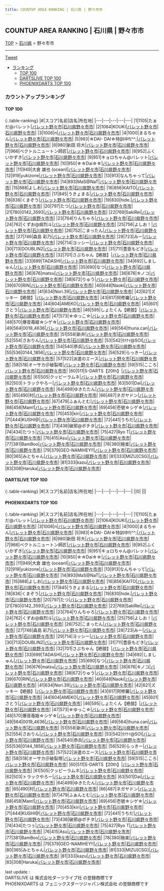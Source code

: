 ```yaml
---
title: COUNTUP AREA RANKING | 石川県 | 野々市市
---
```

## COUNTUP AREA RANKING | 石川県 | 野々市市

[TOP](/darts/rank/) > [石川県](/darts/rank/石川県/) > 野々市市

___

<a href="https://twitter.com/share?ref_src=twsrc%5Etfw" data-text="COUNTUP AREA RANKING | 石川県野々市市" class="twitter-share-button" data-hashtags="DARTSLIVE,PHOENIXDARTS,darts,ダーツ" data-show-count="false">Tweet</a>

* [ランキング](#カウントアップランキング)
    * [TOP 100](#top-100)
    * [DARTSLIVE TOP 100](#dartslive-top-100)
    * [PHOENIXDARTS TOP 100](#phoenixdarts-top-100)

### カウントアップランキング

#### TOP 100



{:.table-ranking}
|#|スコア|名前|店名|所在地|
|---|---|---|---|---|
|1|1105|<span class="rank-name-pd">たぁだ@バレット</span>|<a href="https://vs.phoenixdarts.com/jp/shop/shopDetailInfo/s_10070?s_seq=10070">バレット野々市</a>|<a href="/darts/rank/石川県/野々市市">石川県野々市市</a>|
|2|1064|<span class="rank-name-pd">KOUKI</span>|<a href="https://vs.phoenixdarts.com/jp/shop/shopDetailInfo/s_10070?s_seq=10070">バレット野々市</a>|<a href="/darts/rank/石川県/野々市市">石川県野々市市</a>|
|3|1006|<span class="rank-name-pd">n</span>|<a href="https://vs.phoenixdarts.com/jp/shop/shopDetailInfo/s_10070?s_seq=10070">バレット野々市</a>|<a href="/darts/rank/石川県/野々市市">石川県野々市市</a>|
|4|1000|<span class="rank-name-pd">まるちゃん</span>|<a href="https://vs.phoenixdarts.com/jp/shop/shopDetailInfo/s_10070?s_seq=10070">バレット野々市</a>|<a href="/darts/rank/石川県/野々市市">石川県野々市市</a>|
|5|983|<span class="rank-name-pd">☆DAI- DAI☆特訓中f(^^;</span>|<a href="https://vs.phoenixdarts.com/jp/shop/shopDetailInfo/s_10070?s_seq=10070">バレット野々市</a>|<a href="/darts/rank/石川県/野々市市">石川県野々市市</a>|
|6|980|<span class="rank-name-pd">新田 将大</span>|<a href="https://vs.phoenixdarts.com/jp/shop/shopDetailInfo/s_10070?s_seq=10070">バレット野々市</a>|<a href="/darts/rank/石川県/野々市市">石川県野々市市</a>|
|7|966|<span class="rank-name-pd">ベクトルニュートン師匠</span>|<a href="https://vs.phoenixdarts.com/jp/shop/shopDetailInfo/s_10070?s_seq=10070">バレット野々市</a>|<a href="/darts/rank/石川県/野々市市">石川県野々市市</a>|
|8|952|<span class="rank-name-pd">ふくいかずき</span>|<a href="https://vs.phoenixdarts.com/jp/shop/shopDetailInfo/s_10070?s_seq=10070">バレット野々市</a>|<a href="/darts/rank/石川県/野々市市">石川県野々市市</a>|
|9|951|<span class="rank-name-pd">キョロちゃん@バレット</span>|<a href="https://vs.phoenixdarts.com/jp/shop/shopDetailInfo/s_10070?s_seq=10070">バレット野々市</a>|<a href="/darts/rank/石川県/野々市市">石川県野々市市</a>|
|10|950|<span class="rank-name-pd">☆☆Dai☆☆</span>|<a href="https://vs.phoenixdarts.com/jp/shop/shopDetailInfo/s_10070?s_seq=10070">バレット野々市</a>|<a href="/darts/rank/石川県/野々市市">石川県野々市市</a>|
|11|949|<span class="rank-name-pd">大倉 雄也 (ocean)</span>|<a href="https://vs.phoenixdarts.com/jp/shop/shopDetailInfo/s_10070?s_seq=10070">バレット野々市</a>|<a href="/darts/rank/石川県/野々市市">石川県野々市市</a>|
|12|919|<span class="rank-name-pd">yukizone</span>|<a href="https://vs.phoenixdarts.com/jp/shop/shopDetailInfo/s_10070?s_seq=10070">バレット野々市</a>|<a href="/darts/rank/石川県/野々市市">石川県野々市市</a>|
|13|913|<span class="rank-name-pd">なんちゃって</span>|<a href="https://vs.phoenixdarts.com/jp/shop/shopDetailInfo/s_10070?s_seq=10070">バレット野々市</a>|<a href="/darts/rank/石川県/野々市市">石川県野々市市</a>|
|14|893|<span class="rank-name-pd">MaS@NaT</span>|<a href="https://vs.phoenixdarts.com/jp/shop/shopDetailInfo/s_10070?s_seq=10070">バレット野々市</a>|<a href="/darts/rank/石川県/野々市市">石川県野々市市</a>|
|15|888|<span class="rank-name-pd">よしお</span>|<a href="https://vs.phoenixdarts.com/jp/shop/shopDetailInfo/s_10070?s_seq=10070">バレット野々市</a>|<a href="/darts/rank/石川県/野々市市">石川県野々市市</a>|
|16|856|<span class="rank-name-pd">KAITO</span>|<a href="https://vs.phoenixdarts.com/jp/shop/shopDetailInfo/s_10070?s_seq=10070">バレット野々市</a>|<a href="/darts/rank/石川県/野々市市">石川県野々市市</a>|
|17|845|<span class="rank-name-pd">うきょまる</span>|<a href="https://vs.phoenixdarts.com/jp/shop/shopDetailInfo/s_10070?s_seq=10070">バレット野々市</a>|<a href="/darts/rank/石川県/野々市市">石川県野々市市</a>|
|18|836|<span class="rank-name-pd">くまぞう</span>|<a href="https://vs.phoenixdarts.com/jp/shop/shopDetailInfo/s_10070?s_seq=10070">バレット野々市</a>|<a href="/darts/rank/石川県/野々市市">石川県野々市市</a>|
|19|830|<span class="rank-name-pd">hide.</span>|<a href="https://vs.phoenixdarts.com/jp/shop/shopDetailInfo/s_10070?s_seq=10070">バレット野々市</a>|<a href="/darts/rank/石川県/野々市市">石川県野々市市</a>|
|20|797|<span class="rank-name-pd">たつ</span>|<a href="https://vs.phoenixdarts.com/jp/shop/shopDetailInfo/s_10070?s_seq=10070">バレット野々市</a>|<a href="/darts/rank/石川県/野々市市">石川県野々市市</a>|
|21|780|<span class="rank-name-pd">0142_3593</span>|<a href="https://vs.phoenixdarts.com/jp/shop/shopDetailInfo/s_10070?s_seq=10070">バレット野々市</a>|<a href="/darts/rank/石川県/野々市市">石川県野々市市</a>|
|22|769|<span class="rank-name-pd">SakiRei</span>|<a href="https://vs.phoenixdarts.com/jp/shop/shopDetailInfo/s_10070?s_seq=10070">バレット野々市</a>|<a href="/darts/rank/石川県/野々市市">石川県野々市市</a>|
|23|764|<span class="rank-name-pd">りんちゃろ</span>|<a href="https://vs.phoenixdarts.com/jp/shop/shopDetailInfo/s_10070?s_seq=10070">バレット野々市</a>|<a href="/darts/rank/石川県/野々市市">石川県野々市市</a>|
|24|762|<span class="rank-name-pd">くずお@痲烈斗</span>|<a href="https://vs.phoenixdarts.com/jp/shop/shopDetailInfo/s_10070?s_seq=10070">バレット野々市</a>|<a href="/darts/rank/石川県/野々市市">石川県野々市市</a>|
|25|756|<span class="rank-name-pd">よしお！</span>|<a href="https://vs.phoenixdarts.com/jp/shop/shopDetailInfo/s_10070?s_seq=10070">バレット野々市</a>|<a href="/darts/rank/石川県/野々市市">石川県野々市市</a>|
|26|752|<span class="rank-name-pd">こまったん</span>|<a href="https://vs.phoenixdarts.com/jp/shop/shopDetailInfo/s_10070?s_seq=10070">バレット野々市</a>|<a href="/darts/rank/石川県/野々市市">石川県野々市市</a>|
|27|746|<span class="rank-name-pd">森島 彩乃</span>|<a href="https://vs.phoenixdarts.com/jp/shop/shopDetailInfo/s_10070?s_seq=10070">バレット野々市</a>|<a href="/darts/rank/石川県/野々市市">石川県野々市市</a>|
|28|723|<span class="rank-name-pd">みー</span>|<a href="https://vs.phoenixdarts.com/jp/shop/shopDetailInfo/s_10070?s_seq=10070">バレット野々市</a>|<a href="/darts/rank/石川県/野々市市">石川県野々市市</a>|
|29|714|<span class="rank-name-pd">ヨッシー</span>|<a href="https://vs.phoenixdarts.com/jp/shop/shopDetailInfo/s_10070?s_seq=10070">バレット野々市</a>|<a href="/darts/rank/石川県/野々市市">石川県野々市市</a>|
|30|713|<span class="rank-name-pd">DOUBLIN2</span>|<a href="https://vs.phoenixdarts.com/jp/shop/shopDetailInfo/s_10070?s_seq=10070">バレット野々市</a>|<a href="/darts/rank/石川県/野々市市">石川県野々市市</a>|
|31|711|<span class="rank-name-pd">豊臣もどき</span>|<a href="https://vs.phoenixdarts.com/jp/shop/shopDetailInfo/s_10070?s_seq=10070">バレット野々市</a>|<a href="/darts/rank/石川県/野々市市">石川県野々市市</a>|
|32|701|<span class="rank-name-pd">さぶちゃん【絶狼】</span>|<a href="https://vs.phoenixdarts.com/jp/shop/shopDetailInfo/s_10070?s_seq=10070">バレット野々市</a>|<a href="/darts/rank/石川県/野々市市">石川県野々市市</a>|
|33|699|<span class="rank-name-pd">TADASHI</span>|<a href="https://vs.phoenixdarts.com/jp/shop/shopDetailInfo/s_10070?s_seq=10070">バレット野々市</a>|<a href="/darts/rank/石川県/野々市市">石川県野々市市</a>|
|34|692|<span class="rank-name-pd">しましゅん</span>|<a href="https://vs.phoenixdarts.com/jp/shop/shopDetailInfo/s_10070?s_seq=10070">バレット野々市</a>|<a href="/darts/rank/石川県/野々市市">石川県野々市市</a>|
|35|690|<span class="rank-name-pd">なつ</span>|<a href="https://vs.phoenixdarts.com/jp/shop/shopDetailInfo/s_10070?s_seq=10070">バレット野々市</a>|<a href="/darts/rank/石川県/野々市市">石川県野々市市</a>|
|36|676|<span class="rank-name-pd">matsu</span>|<a href="https://vs.phoenixdarts.com/jp/shop/shopDetailInfo/s_10070?s_seq=10070">バレット野々市</a>|<a href="/darts/rank/石川県/野々市市">石川県野々市市</a>|
|36|676|<span class="rank-name-pd">キノコ</span>|<a href="https://vs.phoenixdarts.com/jp/shop/shopDetailInfo/s_10070?s_seq=10070">バレット野々市</a>|<a href="/darts/rank/石川県/野々市市">石川県野々市市</a>|
|38|672|<span class="rank-name-pd">りゅう</span>|<a href="https://vs.phoenixdarts.com/jp/shop/shopDetailInfo/s_10070?s_seq=10070">バレット野々市</a>|<a href="/darts/rank/石川県/野々市市">石川県野々市市</a>|
|39|670|<span class="rank-name-pd">RIN</span>|<a href="https://vs.phoenixdarts.com/jp/shop/shopDetailInfo/s_10070?s_seq=10070">バレット野々市</a>|<a href="/darts/rank/石川県/野々市市">石川県野々市市</a>|
|40|648|<span class="rank-name-pd">Naoki</span>|<a href="https://vs.phoenixdarts.com/jp/shop/shopDetailInfo/s_10070?s_seq=10070">バレット野々市</a>|<a href="/darts/rank/石川県/野々市市">石川県野々市市</a>|
|41|634|<span class="rank-name-pd">Nori.39</span>|<a href="https://vs.phoenixdarts.com/jp/shop/shopDetailInfo/s_10070?s_seq=10070">バレット野々市</a>|<a href="/darts/rank/石川県/野々市市">石川県野々市市</a>|
|42|621|<span class="rank-name-pd">ズッキー【絶狼】</span>|<a href="https://vs.phoenixdarts.com/jp/shop/shopDetailInfo/s_10070?s_seq=10070">バレット野々市</a>|<a href="/darts/rank/石川県/野々市市">石川県野々市市</a>|
|43|617|<span class="rank-name-pd">阿修羅</span>|<a href="https://vs.phoenixdarts.com/jp/shop/shopDetailInfo/s_10070?s_seq=10070">バレット野々市</a>|<a href="/darts/rank/石川県/野々市市">石川県野々市市</a>|
|44|604|<span class="rank-name-pd">AMEKO</span>|<a href="https://vs.phoenixdarts.com/jp/shop/shopDetailInfo/s_10070?s_seq=10070">バレット野々市</a>|<a href="/darts/rank/石川県/野々市市">石川県野々市市</a>|
|45|601|<span class="rank-name-pd">さとう</span>|<a href="https://vs.phoenixdarts.com/jp/shop/shopDetailInfo/s_10070?s_seq=10070">バレット野々市</a>|<a href="/darts/rank/石川県/野々市市">石川県野々市市</a>|
|46|595|<span class="rank-name-pd">しょたくん【絶狼】</span>|<a href="https://vs.phoenixdarts.com/jp/shop/shopDetailInfo/s_10070?s_seq=10070">バレット野々市</a>|<a href="/darts/rank/石川県/野々市市">石川県野々市市</a>|
|47|573|<span class="rank-name-pd">☆ゆっこ☆</span>|<a href="https://vs.phoenixdarts.com/jp/shop/shopDetailInfo/s_10070?s_seq=10070">バレット野々市</a>|<a href="/darts/rank/石川県/野々市市">石川県野々市市</a>|
|48|570|<span class="rank-name-pd">爆音苺姫☆シゲ☆</span>|<a href="https://vs.phoenixdarts.com/jp/shop/shopDetailInfo/s_10070?s_seq=10070">バレット野々市</a>|<a href="/darts/rank/石川県/野々市市">石川県野々市市</a>|
|49|564|<span class="rank-name-pd">0019_4636</span>|<a href="https://vs.phoenixdarts.com/jp/shop/shopDetailInfo/s_10070?s_seq=10070">バレット野々市</a>|<a href="/darts/rank/石川県/野々市市">石川県野々市市</a>|
|49|564|<span class="rank-name-pd">thuna.can</span>|<a href="https://vs.phoenixdarts.com/jp/shop/shopDetailInfo/s_10070?s_seq=10070">バレット野々市</a>|<a href="/darts/rank/石川県/野々市市">石川県野々市市</a>|
|51|558|<span class="rank-name-pd">新井</span>|<a href="https://vs.phoenixdarts.com/jp/shop/shopDetailInfo/s_10070?s_seq=10070">バレット野々市</a>|<a href="/darts/rank/石川県/野々市市">石川県野々市市</a>|
|52|554|<span class="rank-name-pd">さおりん</span>|<a href="https://vs.phoenixdarts.com/jp/shop/shopDetailInfo/s_10070?s_seq=10070">バレット野々市</a>|<a href="/darts/rank/石川県/野々市市">石川県野々市市</a>|
|53|542|<span class="rank-name-pd">ﾀﾅｹｲ@SOI</span>|<a href="https://vs.phoenixdarts.com/jp/shop/shopDetailInfo/s_10070?s_seq=10070">バレット野々市</a>|<a href="/darts/rank/石川県/野々市市">石川県野々市市</a>|
|54|540|<span class="rank-name-pd">恭兵</span>|<a href="https://vs.phoenixdarts.com/jp/shop/shopDetailInfo/s_10070?s_seq=10070">バレット野々市</a>|<a href="/darts/rank/石川県/野々市市">石川県野々市市</a>|
|55|536|<span class="rank-name-pd">0144_1856</span>|<a href="https://vs.phoenixdarts.com/jp/shop/shopDetailInfo/s_10070?s_seq=10070">バレット野々市</a>|<a href="/darts/rank/石川県/野々市市">石川県野々市市</a>|
|56|529|<span class="rank-name-pd">らっきー</span>|<a href="https://vs.phoenixdarts.com/jp/shop/shopDetailInfo/s_10070?s_seq=10070">バレット野々市</a>|<a href="/darts/rank/石川県/野々市市">石川県野々市市</a>|
|57|522|<span class="rank-name-pd">派遣のエース</span>|<a href="https://vs.phoenixdarts.com/jp/shop/shopDetailInfo/s_10070?s_seq=10070">バレット野々市</a>|<a href="/darts/rank/石川県/野々市市">石川県野々市市</a>|
|58|518|<span class="rank-name-pd">オーサカ＠破裂塔</span>|<a href="https://vs.phoenixdarts.com/jp/shop/shopDetailInfo/s_10070?s_seq=10070">バレット野々市</a>|<a href="/darts/rank/石川県/野々市市">石川県野々市市</a>|
|59|515|<span class="rank-name-pd">こころ</span>|<a href="https://vs.phoenixdarts.com/jp/shop/shopDetailInfo/s_10070?s_seq=10070">バレット野々市</a>|<a href="/darts/rank/石川県/野々市市">石川県野々市市</a>|
|60|511|<span class="rank-name-pd">S-DARTS【20th】</span>|<a href="https://vs.phoenixdarts.com/jp/shop/shopDetailInfo/s_10070?s_seq=10070">バレット野々市</a>|<a href="/darts/rank/石川県/野々市市">石川県野々市市</a>|
|61|505|<span class="rank-name-pd">クッピーラムネ</span>|<a href="https://vs.phoenixdarts.com/jp/shop/shopDetailInfo/s_10070?s_seq=10070">バレット野々市</a>|<a href="/darts/rank/石川県/野々市市">石川県野々市市</a>|
|62|503|<span class="rank-name-pd">トラックやろー</span>|<a href="https://vs.phoenixdarts.com/jp/shop/shopDetailInfo/s_10070?s_seq=10070">バレット野々市</a>|<a href="/darts/rank/石川県/野々市市">石川県野々市市</a>|
|63|501|<span class="rank-name-pd">Dai</span>|<a href="https://vs.phoenixdarts.com/jp/shop/shopDetailInfo/s_10070?s_seq=10070">バレット野々市</a>|<a href="/darts/rank/石川県/野々市市">石川県野々市市</a>|
|64|499|<span class="rank-name-pd">ゆきたたん</span>|<a href="https://vs.phoenixdarts.com/jp/shop/shopDetailInfo/s_10070?s_seq=10070">バレット野々市</a>|<a href="/darts/rank/石川県/野々市市">石川県野々市市</a>|
|65|490|<span class="rank-name-pd">村</span>|<a href="https://vs.phoenixdarts.com/jp/shop/shopDetailInfo/s_10070?s_seq=10070">バレット野々市</a>|<a href="/darts/rank/石川県/野々市市">石川県野々市市</a>|
|66|487|<span class="rank-name-pd">ネガヤドン</span>|<a href="https://vs.phoenixdarts.com/jp/shop/shopDetailInfo/s_10070?s_seq=10070">バレット野々市</a>|<a href="/darts/rank/石川県/野々市市">石川県野々市市</a>|
|67|479|<span class="rank-name-pd">ふぁんとむ</span>|<a href="https://vs.phoenixdarts.com/jp/shop/shopDetailInfo/s_10070?s_seq=10070">バレット野々市</a>|<a href="/darts/rank/石川県/野々市市">石川県野々市市</a>|
|68|458|<span class="rank-name-pd">Mam!</span>|<a href="https://vs.phoenixdarts.com/jp/shop/shopDetailInfo/s_10070?s_seq=10070">バレット野々市</a>|<a href="/darts/rank/石川県/野々市市">石川県野々市市</a>|
|69|456|<span class="rank-name-pd">壱號☆シゲ☆</span>|<a href="https://vs.phoenixdarts.com/jp/shop/shopDetailInfo/s_10070?s_seq=10070">バレット野々市</a>|<a href="/darts/rank/石川県/野々市市">石川県野々市市</a>|
|70|453|<span class="rank-name-pd">kiri</span>|<a href="https://vs.phoenixdarts.com/jp/shop/shopDetailInfo/s_10070?s_seq=10070">バレット野々市</a>|<a href="/darts/rank/石川県/野々市市">石川県野々市市</a>|
|71|444|<span class="rank-name-pd">KUSHI@</span>|<a href="https://vs.phoenixdarts.com/jp/shop/shopDetailInfo/s_10070?s_seq=10070">バレット野々市</a>|<a href="/darts/rank/石川県/野々市市">石川県野々市市</a>|
|72|441|<span class="rank-name-pd">うちだ</span>|<a href="https://vs.phoenixdarts.com/jp/shop/shopDetailInfo/s_10070?s_seq=10070">バレット野々市</a>|<a href="/darts/rank/石川県/野々市市">石川県野々市市</a>|
|73|438|<span class="rank-name-pd">破邪@ポチタ</span>|<a href="https://vs.phoenixdarts.com/jp/shop/shopDetailInfo/s_10070?s_seq=10070">バレット野々市</a>|<a href="/darts/rank/石川県/野々市市">石川県野々市市</a>|
|74|434|<span class="rank-name-pd">たつぅ</span>|<a href="https://vs.phoenixdarts.com/jp/shop/shopDetailInfo/s_10070?s_seq=10070">バレット野々市</a>|<a href="/darts/rank/石川県/野々市市">石川県野々市市</a>|
|75|427|<span class="rank-name-pd">Ryo T</span>|<a href="https://vs.phoenixdarts.com/jp/shop/shopDetailInfo/s_10070?s_seq=10070">バレット野々市</a>|<a href="/darts/rank/石川県/野々市市">石川県野々市市</a>|
|76|415|<span class="rank-name-pd">Asu</span>|<a href="https://vs.phoenixdarts.com/jp/shop/shopDetailInfo/s_10070?s_seq=10070">バレット野々市</a>|<a href="/darts/rank/石川県/野々市市">石川県野々市市</a>|
|77|381|<span class="rank-name-pd">BamBoo</span>|<a href="https://vs.phoenixdarts.com/jp/shop/shopDetailInfo/s_10070?s_seq=10070">バレット野々市</a>|<a href="/darts/rank/石川県/野々市市">石川県野々市市</a>|
|78|380|<span class="rank-name-pd">極楽</span>|<a href="https://vs.phoenixdarts.com/jp/shop/shopDetailInfo/s_10070?s_seq=10070">バレット野々市</a>|<a href="/darts/rank/石川県/野々市市">石川県野々市市</a>|
|79|379|<span class="rank-name-pd">GEO-NAMIHEY!!</span>|<a href="https://vs.phoenixdarts.com/jp/shop/shopDetailInfo/s_10070?s_seq=10070">バレット野々市</a>|<a href="/darts/rank/石川県/野々市市">石川県野々市市</a>|
|80|365|<span class="rank-name-pd">みとちゃん</span>|<a href="https://vs.phoenixdarts.com/jp/shop/shopDetailInfo/s_10070?s_seq=10070">バレット野々市</a>|<a href="/darts/rank/石川県/野々市市">石川県野々市市</a>|
|81|333|<span class="rank-name-pd">MIZU[CSG]</span>|<a href="https://vs.phoenixdarts.com/jp/shop/shopDetailInfo/s_10070?s_seq=10070">バレット野々市</a>|<a href="/darts/rank/石川県/野々市市">石川県野々市市</a>|
|81|333|<span class="rank-name-pd">kazu</span>|<a href="https://vs.phoenixdarts.com/jp/shop/shopDetailInfo/s_10070?s_seq=10070">バレット野々市</a>|<a href="/darts/rank/石川県/野々市市">石川県野々市市</a>|
|83|308|<span class="rank-name-pd">Haruka</span>|<a href="https://vs.phoenixdarts.com/jp/shop/shopDetailInfo/s_10070?s_seq=10070">バレット野々市</a>|<a href="/darts/rank/石川県/野々市市">石川県野々市市</a>|


#### DARTSLIVE TOP 100



{:.table-ranking}
|#|スコア|名前|店名|所在地|
|---|---|---|---|---|
||0|<span class="rank-name-dl"> </span>|<a href=""></a>|<a href="/darts/rank//"></a>|


#### PHOENIXDARTS TOP 100



{:.table-ranking}
|#|スコア|名前|店名|所在地|
|---|---|---|---|---|
|1|1105|<span class="rank-name-pd">たぁだ@バレット</span>|<a href="https://vs.phoenixdarts.com/jp/shop/shopDetailInfo/s_10070?s_seq=10070">バレット野々市</a>|<a href="/darts/rank/石川県/野々市市">石川県野々市市</a>|
|2|1064|<span class="rank-name-pd">KOUKI</span>|<a href="https://vs.phoenixdarts.com/jp/shop/shopDetailInfo/s_10070?s_seq=10070">バレット野々市</a>|<a href="/darts/rank/石川県/野々市市">石川県野々市市</a>|
|3|1006|<span class="rank-name-pd">n</span>|<a href="https://vs.phoenixdarts.com/jp/shop/shopDetailInfo/s_10070?s_seq=10070">バレット野々市</a>|<a href="/darts/rank/石川県/野々市市">石川県野々市市</a>|
|4|1000|<span class="rank-name-pd">まるちゃん</span>|<a href="https://vs.phoenixdarts.com/jp/shop/shopDetailInfo/s_10070?s_seq=10070">バレット野々市</a>|<a href="/darts/rank/石川県/野々市市">石川県野々市市</a>|
|5|983|<span class="rank-name-pd">☆DAI- DAI☆特訓中f(^^;</span>|<a href="https://vs.phoenixdarts.com/jp/shop/shopDetailInfo/s_10070?s_seq=10070">バレット野々市</a>|<a href="/darts/rank/石川県/野々市市">石川県野々市市</a>|
|6|980|<span class="rank-name-pd">新田 将大</span>|<a href="https://vs.phoenixdarts.com/jp/shop/shopDetailInfo/s_10070?s_seq=10070">バレット野々市</a>|<a href="/darts/rank/石川県/野々市市">石川県野々市市</a>|
|7|966|<span class="rank-name-pd">ベクトルニュートン師匠</span>|<a href="https://vs.phoenixdarts.com/jp/shop/shopDetailInfo/s_10070?s_seq=10070">バレット野々市</a>|<a href="/darts/rank/石川県/野々市市">石川県野々市市</a>|
|8|952|<span class="rank-name-pd">ふくいかずき</span>|<a href="https://vs.phoenixdarts.com/jp/shop/shopDetailInfo/s_10070?s_seq=10070">バレット野々市</a>|<a href="/darts/rank/石川県/野々市市">石川県野々市市</a>|
|9|951|<span class="rank-name-pd">キョロちゃん@バレット</span>|<a href="https://vs.phoenixdarts.com/jp/shop/shopDetailInfo/s_10070?s_seq=10070">バレット野々市</a>|<a href="/darts/rank/石川県/野々市市">石川県野々市市</a>|
|10|950|<span class="rank-name-pd">☆☆Dai☆☆</span>|<a href="https://vs.phoenixdarts.com/jp/shop/shopDetailInfo/s_10070?s_seq=10070">バレット野々市</a>|<a href="/darts/rank/石川県/野々市市">石川県野々市市</a>|
|11|949|<span class="rank-name-pd">大倉 雄也 (ocean)</span>|<a href="https://vs.phoenixdarts.com/jp/shop/shopDetailInfo/s_10070?s_seq=10070">バレット野々市</a>|<a href="/darts/rank/石川県/野々市市">石川県野々市市</a>|
|12|919|<span class="rank-name-pd">yukizone</span>|<a href="https://vs.phoenixdarts.com/jp/shop/shopDetailInfo/s_10070?s_seq=10070">バレット野々市</a>|<a href="/darts/rank/石川県/野々市市">石川県野々市市</a>|
|13|913|<span class="rank-name-pd">なんちゃって</span>|<a href="https://vs.phoenixdarts.com/jp/shop/shopDetailInfo/s_10070?s_seq=10070">バレット野々市</a>|<a href="/darts/rank/石川県/野々市市">石川県野々市市</a>|
|14|893|<span class="rank-name-pd">MaS@NaT</span>|<a href="https://vs.phoenixdarts.com/jp/shop/shopDetailInfo/s_10070?s_seq=10070">バレット野々市</a>|<a href="/darts/rank/石川県/野々市市">石川県野々市市</a>|
|15|888|<span class="rank-name-pd">よしお</span>|<a href="https://vs.phoenixdarts.com/jp/shop/shopDetailInfo/s_10070?s_seq=10070">バレット野々市</a>|<a href="/darts/rank/石川県/野々市市">石川県野々市市</a>|
|16|856|<span class="rank-name-pd">KAITO</span>|<a href="https://vs.phoenixdarts.com/jp/shop/shopDetailInfo/s_10070?s_seq=10070">バレット野々市</a>|<a href="/darts/rank/石川県/野々市市">石川県野々市市</a>|
|17|845|<span class="rank-name-pd">うきょまる</span>|<a href="https://vs.phoenixdarts.com/jp/shop/shopDetailInfo/s_10070?s_seq=10070">バレット野々市</a>|<a href="/darts/rank/石川県/野々市市">石川県野々市市</a>|
|18|836|<span class="rank-name-pd">くまぞう</span>|<a href="https://vs.phoenixdarts.com/jp/shop/shopDetailInfo/s_10070?s_seq=10070">バレット野々市</a>|<a href="/darts/rank/石川県/野々市市">石川県野々市市</a>|
|19|830|<span class="rank-name-pd">hide.</span>|<a href="https://vs.phoenixdarts.com/jp/shop/shopDetailInfo/s_10070?s_seq=10070">バレット野々市</a>|<a href="/darts/rank/石川県/野々市市">石川県野々市市</a>|
|20|797|<span class="rank-name-pd">たつ</span>|<a href="https://vs.phoenixdarts.com/jp/shop/shopDetailInfo/s_10070?s_seq=10070">バレット野々市</a>|<a href="/darts/rank/石川県/野々市市">石川県野々市市</a>|
|21|780|<span class="rank-name-pd">0142_3593</span>|<a href="https://vs.phoenixdarts.com/jp/shop/shopDetailInfo/s_10070?s_seq=10070">バレット野々市</a>|<a href="/darts/rank/石川県/野々市市">石川県野々市市</a>|
|22|769|<span class="rank-name-pd">SakiRei</span>|<a href="https://vs.phoenixdarts.com/jp/shop/shopDetailInfo/s_10070?s_seq=10070">バレット野々市</a>|<a href="/darts/rank/石川県/野々市市">石川県野々市市</a>|
|23|764|<span class="rank-name-pd">りんちゃろ</span>|<a href="https://vs.phoenixdarts.com/jp/shop/shopDetailInfo/s_10070?s_seq=10070">バレット野々市</a>|<a href="/darts/rank/石川県/野々市市">石川県野々市市</a>|
|24|762|<span class="rank-name-pd">くずお@痲烈斗</span>|<a href="https://vs.phoenixdarts.com/jp/shop/shopDetailInfo/s_10070?s_seq=10070">バレット野々市</a>|<a href="/darts/rank/石川県/野々市市">石川県野々市市</a>|
|25|756|<span class="rank-name-pd">よしお！</span>|<a href="https://vs.phoenixdarts.com/jp/shop/shopDetailInfo/s_10070?s_seq=10070">バレット野々市</a>|<a href="/darts/rank/石川県/野々市市">石川県野々市市</a>|
|26|752|<span class="rank-name-pd">こまったん</span>|<a href="https://vs.phoenixdarts.com/jp/shop/shopDetailInfo/s_10070?s_seq=10070">バレット野々市</a>|<a href="/darts/rank/石川県/野々市市">石川県野々市市</a>|
|27|746|<span class="rank-name-pd">森島 彩乃</span>|<a href="https://vs.phoenixdarts.com/jp/shop/shopDetailInfo/s_10070?s_seq=10070">バレット野々市</a>|<a href="/darts/rank/石川県/野々市市">石川県野々市市</a>|
|28|723|<span class="rank-name-pd">みー</span>|<a href="https://vs.phoenixdarts.com/jp/shop/shopDetailInfo/s_10070?s_seq=10070">バレット野々市</a>|<a href="/darts/rank/石川県/野々市市">石川県野々市市</a>|
|29|714|<span class="rank-name-pd">ヨッシー</span>|<a href="https://vs.phoenixdarts.com/jp/shop/shopDetailInfo/s_10070?s_seq=10070">バレット野々市</a>|<a href="/darts/rank/石川県/野々市市">石川県野々市市</a>|
|30|713|<span class="rank-name-pd">DOUBLIN2</span>|<a href="https://vs.phoenixdarts.com/jp/shop/shopDetailInfo/s_10070?s_seq=10070">バレット野々市</a>|<a href="/darts/rank/石川県/野々市市">石川県野々市市</a>|
|31|711|<span class="rank-name-pd">豊臣もどき</span>|<a href="https://vs.phoenixdarts.com/jp/shop/shopDetailInfo/s_10070?s_seq=10070">バレット野々市</a>|<a href="/darts/rank/石川県/野々市市">石川県野々市市</a>|
|32|701|<span class="rank-name-pd">さぶちゃん【絶狼】</span>|<a href="https://vs.phoenixdarts.com/jp/shop/shopDetailInfo/s_10070?s_seq=10070">バレット野々市</a>|<a href="/darts/rank/石川県/野々市市">石川県野々市市</a>|
|33|699|<span class="rank-name-pd">TADASHI</span>|<a href="https://vs.phoenixdarts.com/jp/shop/shopDetailInfo/s_10070?s_seq=10070">バレット野々市</a>|<a href="/darts/rank/石川県/野々市市">石川県野々市市</a>|
|34|692|<span class="rank-name-pd">しましゅん</span>|<a href="https://vs.phoenixdarts.com/jp/shop/shopDetailInfo/s_10070?s_seq=10070">バレット野々市</a>|<a href="/darts/rank/石川県/野々市市">石川県野々市市</a>|
|35|690|<span class="rank-name-pd">なつ</span>|<a href="https://vs.phoenixdarts.com/jp/shop/shopDetailInfo/s_10070?s_seq=10070">バレット野々市</a>|<a href="/darts/rank/石川県/野々市市">石川県野々市市</a>|
|36|676|<span class="rank-name-pd">matsu</span>|<a href="https://vs.phoenixdarts.com/jp/shop/shopDetailInfo/s_10070?s_seq=10070">バレット野々市</a>|<a href="/darts/rank/石川県/野々市市">石川県野々市市</a>|
|36|676|<span class="rank-name-pd">キノコ</span>|<a href="https://vs.phoenixdarts.com/jp/shop/shopDetailInfo/s_10070?s_seq=10070">バレット野々市</a>|<a href="/darts/rank/石川県/野々市市">石川県野々市市</a>|
|38|672|<span class="rank-name-pd">りゅう</span>|<a href="https://vs.phoenixdarts.com/jp/shop/shopDetailInfo/s_10070?s_seq=10070">バレット野々市</a>|<a href="/darts/rank/石川県/野々市市">石川県野々市市</a>|
|39|670|<span class="rank-name-pd">RIN</span>|<a href="https://vs.phoenixdarts.com/jp/shop/shopDetailInfo/s_10070?s_seq=10070">バレット野々市</a>|<a href="/darts/rank/石川県/野々市市">石川県野々市市</a>|
|40|648|<span class="rank-name-pd">Naoki</span>|<a href="https://vs.phoenixdarts.com/jp/shop/shopDetailInfo/s_10070?s_seq=10070">バレット野々市</a>|<a href="/darts/rank/石川県/野々市市">石川県野々市市</a>|
|41|634|<span class="rank-name-pd">Nori.39</span>|<a href="https://vs.phoenixdarts.com/jp/shop/shopDetailInfo/s_10070?s_seq=10070">バレット野々市</a>|<a href="/darts/rank/石川県/野々市市">石川県野々市市</a>|
|42|621|<span class="rank-name-pd">ズッキー【絶狼】</span>|<a href="https://vs.phoenixdarts.com/jp/shop/shopDetailInfo/s_10070?s_seq=10070">バレット野々市</a>|<a href="/darts/rank/石川県/野々市市">石川県野々市市</a>|
|43|617|<span class="rank-name-pd">阿修羅</span>|<a href="https://vs.phoenixdarts.com/jp/shop/shopDetailInfo/s_10070?s_seq=10070">バレット野々市</a>|<a href="/darts/rank/石川県/野々市市">石川県野々市市</a>|
|44|604|<span class="rank-name-pd">AMEKO</span>|<a href="https://vs.phoenixdarts.com/jp/shop/shopDetailInfo/s_10070?s_seq=10070">バレット野々市</a>|<a href="/darts/rank/石川県/野々市市">石川県野々市市</a>|
|45|601|<span class="rank-name-pd">さとう</span>|<a href="https://vs.phoenixdarts.com/jp/shop/shopDetailInfo/s_10070?s_seq=10070">バレット野々市</a>|<a href="/darts/rank/石川県/野々市市">石川県野々市市</a>|
|46|595|<span class="rank-name-pd">しょたくん【絶狼】</span>|<a href="https://vs.phoenixdarts.com/jp/shop/shopDetailInfo/s_10070?s_seq=10070">バレット野々市</a>|<a href="/darts/rank/石川県/野々市市">石川県野々市市</a>|
|47|573|<span class="rank-name-pd">☆ゆっこ☆</span>|<a href="https://vs.phoenixdarts.com/jp/shop/shopDetailInfo/s_10070?s_seq=10070">バレット野々市</a>|<a href="/darts/rank/石川県/野々市市">石川県野々市市</a>|
|48|570|<span class="rank-name-pd">爆音苺姫☆シゲ☆</span>|<a href="https://vs.phoenixdarts.com/jp/shop/shopDetailInfo/s_10070?s_seq=10070">バレット野々市</a>|<a href="/darts/rank/石川県/野々市市">石川県野々市市</a>|
|49|564|<span class="rank-name-pd">0019_4636</span>|<a href="https://vs.phoenixdarts.com/jp/shop/shopDetailInfo/s_10070?s_seq=10070">バレット野々市</a>|<a href="/darts/rank/石川県/野々市市">石川県野々市市</a>|
|49|564|<span class="rank-name-pd">thuna.can</span>|<a href="https://vs.phoenixdarts.com/jp/shop/shopDetailInfo/s_10070?s_seq=10070">バレット野々市</a>|<a href="/darts/rank/石川県/野々市市">石川県野々市市</a>|
|51|558|<span class="rank-name-pd">新井</span>|<a href="https://vs.phoenixdarts.com/jp/shop/shopDetailInfo/s_10070?s_seq=10070">バレット野々市</a>|<a href="/darts/rank/石川県/野々市市">石川県野々市市</a>|
|52|554|<span class="rank-name-pd">さおりん</span>|<a href="https://vs.phoenixdarts.com/jp/shop/shopDetailInfo/s_10070?s_seq=10070">バレット野々市</a>|<a href="/darts/rank/石川県/野々市市">石川県野々市市</a>|
|53|542|<span class="rank-name-pd">ﾀﾅｹｲ@SOI</span>|<a href="https://vs.phoenixdarts.com/jp/shop/shopDetailInfo/s_10070?s_seq=10070">バレット野々市</a>|<a href="/darts/rank/石川県/野々市市">石川県野々市市</a>|
|54|540|<span class="rank-name-pd">恭兵</span>|<a href="https://vs.phoenixdarts.com/jp/shop/shopDetailInfo/s_10070?s_seq=10070">バレット野々市</a>|<a href="/darts/rank/石川県/野々市市">石川県野々市市</a>|
|55|536|<span class="rank-name-pd">0144_1856</span>|<a href="https://vs.phoenixdarts.com/jp/shop/shopDetailInfo/s_10070?s_seq=10070">バレット野々市</a>|<a href="/darts/rank/石川県/野々市市">石川県野々市市</a>|
|56|529|<span class="rank-name-pd">らっきー</span>|<a href="https://vs.phoenixdarts.com/jp/shop/shopDetailInfo/s_10070?s_seq=10070">バレット野々市</a>|<a href="/darts/rank/石川県/野々市市">石川県野々市市</a>|
|57|522|<span class="rank-name-pd">派遣のエース</span>|<a href="https://vs.phoenixdarts.com/jp/shop/shopDetailInfo/s_10070?s_seq=10070">バレット野々市</a>|<a href="/darts/rank/石川県/野々市市">石川県野々市市</a>|
|58|518|<span class="rank-name-pd">オーサカ＠破裂塔</span>|<a href="https://vs.phoenixdarts.com/jp/shop/shopDetailInfo/s_10070?s_seq=10070">バレット野々市</a>|<a href="/darts/rank/石川県/野々市市">石川県野々市市</a>|
|59|515|<span class="rank-name-pd">こころ</span>|<a href="https://vs.phoenixdarts.com/jp/shop/shopDetailInfo/s_10070?s_seq=10070">バレット野々市</a>|<a href="/darts/rank/石川県/野々市市">石川県野々市市</a>|
|60|511|<span class="rank-name-pd">S-DARTS【20th】</span>|<a href="https://vs.phoenixdarts.com/jp/shop/shopDetailInfo/s_10070?s_seq=10070">バレット野々市</a>|<a href="/darts/rank/石川県/野々市市">石川県野々市市</a>|
|61|505|<span class="rank-name-pd">クッピーラムネ</span>|<a href="https://vs.phoenixdarts.com/jp/shop/shopDetailInfo/s_10070?s_seq=10070">バレット野々市</a>|<a href="/darts/rank/石川県/野々市市">石川県野々市市</a>|
|62|503|<span class="rank-name-pd">トラックやろー</span>|<a href="https://vs.phoenixdarts.com/jp/shop/shopDetailInfo/s_10070?s_seq=10070">バレット野々市</a>|<a href="/darts/rank/石川県/野々市市">石川県野々市市</a>|
|63|501|<span class="rank-name-pd">Dai</span>|<a href="https://vs.phoenixdarts.com/jp/shop/shopDetailInfo/s_10070?s_seq=10070">バレット野々市</a>|<a href="/darts/rank/石川県/野々市市">石川県野々市市</a>|
|64|499|<span class="rank-name-pd">ゆきたたん</span>|<a href="https://vs.phoenixdarts.com/jp/shop/shopDetailInfo/s_10070?s_seq=10070">バレット野々市</a>|<a href="/darts/rank/石川県/野々市市">石川県野々市市</a>|
|65|490|<span class="rank-name-pd">村</span>|<a href="https://vs.phoenixdarts.com/jp/shop/shopDetailInfo/s_10070?s_seq=10070">バレット野々市</a>|<a href="/darts/rank/石川県/野々市市">石川県野々市市</a>|
|66|487|<span class="rank-name-pd">ネガヤドン</span>|<a href="https://vs.phoenixdarts.com/jp/shop/shopDetailInfo/s_10070?s_seq=10070">バレット野々市</a>|<a href="/darts/rank/石川県/野々市市">石川県野々市市</a>|
|67|479|<span class="rank-name-pd">ふぁんとむ</span>|<a href="https://vs.phoenixdarts.com/jp/shop/shopDetailInfo/s_10070?s_seq=10070">バレット野々市</a>|<a href="/darts/rank/石川県/野々市市">石川県野々市市</a>|
|68|458|<span class="rank-name-pd">Mam!</span>|<a href="https://vs.phoenixdarts.com/jp/shop/shopDetailInfo/s_10070?s_seq=10070">バレット野々市</a>|<a href="/darts/rank/石川県/野々市市">石川県野々市市</a>|
|69|456|<span class="rank-name-pd">壱號☆シゲ☆</span>|<a href="https://vs.phoenixdarts.com/jp/shop/shopDetailInfo/s_10070?s_seq=10070">バレット野々市</a>|<a href="/darts/rank/石川県/野々市市">石川県野々市市</a>|
|70|453|<span class="rank-name-pd">kiri</span>|<a href="https://vs.phoenixdarts.com/jp/shop/shopDetailInfo/s_10070?s_seq=10070">バレット野々市</a>|<a href="/darts/rank/石川県/野々市市">石川県野々市市</a>|
|71|444|<span class="rank-name-pd">KUSHI@</span>|<a href="https://vs.phoenixdarts.com/jp/shop/shopDetailInfo/s_10070?s_seq=10070">バレット野々市</a>|<a href="/darts/rank/石川県/野々市市">石川県野々市市</a>|
|72|441|<span class="rank-name-pd">うちだ</span>|<a href="https://vs.phoenixdarts.com/jp/shop/shopDetailInfo/s_10070?s_seq=10070">バレット野々市</a>|<a href="/darts/rank/石川県/野々市市">石川県野々市市</a>|
|73|438|<span class="rank-name-pd">破邪@ポチタ</span>|<a href="https://vs.phoenixdarts.com/jp/shop/shopDetailInfo/s_10070?s_seq=10070">バレット野々市</a>|<a href="/darts/rank/石川県/野々市市">石川県野々市市</a>|
|74|434|<span class="rank-name-pd">たつぅ</span>|<a href="https://vs.phoenixdarts.com/jp/shop/shopDetailInfo/s_10070?s_seq=10070">バレット野々市</a>|<a href="/darts/rank/石川県/野々市市">石川県野々市市</a>|
|75|427|<span class="rank-name-pd">Ryo T</span>|<a href="https://vs.phoenixdarts.com/jp/shop/shopDetailInfo/s_10070?s_seq=10070">バレット野々市</a>|<a href="/darts/rank/石川県/野々市市">石川県野々市市</a>|
|76|415|<span class="rank-name-pd">Asu</span>|<a href="https://vs.phoenixdarts.com/jp/shop/shopDetailInfo/s_10070?s_seq=10070">バレット野々市</a>|<a href="/darts/rank/石川県/野々市市">石川県野々市市</a>|
|77|381|<span class="rank-name-pd">BamBoo</span>|<a href="https://vs.phoenixdarts.com/jp/shop/shopDetailInfo/s_10070?s_seq=10070">バレット野々市</a>|<a href="/darts/rank/石川県/野々市市">石川県野々市市</a>|
|78|380|<span class="rank-name-pd">極楽</span>|<a href="https://vs.phoenixdarts.com/jp/shop/shopDetailInfo/s_10070?s_seq=10070">バレット野々市</a>|<a href="/darts/rank/石川県/野々市市">石川県野々市市</a>|
|79|379|<span class="rank-name-pd">GEO-NAMIHEY!!</span>|<a href="https://vs.phoenixdarts.com/jp/shop/shopDetailInfo/s_10070?s_seq=10070">バレット野々市</a>|<a href="/darts/rank/石川県/野々市市">石川県野々市市</a>|
|80|365|<span class="rank-name-pd">みとちゃん</span>|<a href="https://vs.phoenixdarts.com/jp/shop/shopDetailInfo/s_10070?s_seq=10070">バレット野々市</a>|<a href="/darts/rank/石川県/野々市市">石川県野々市市</a>|
|81|333|<span class="rank-name-pd">MIZU[CSG]</span>|<a href="https://vs.phoenixdarts.com/jp/shop/shopDetailInfo/s_10070?s_seq=10070">バレット野々市</a>|<a href="/darts/rank/石川県/野々市市">石川県野々市市</a>|
|81|333|<span class="rank-name-pd">kazu</span>|<a href="https://vs.phoenixdarts.com/jp/shop/shopDetailInfo/s_10070?s_seq=10070">バレット野々市</a>|<a href="/darts/rank/石川県/野々市市">石川県野々市市</a>|
|83|308|<span class="rank-name-pd">Haruka</span>|<a href="https://vs.phoenixdarts.com/jp/shop/shopDetailInfo/s_10070?s_seq=10070">バレット野々市</a>|<a href="/darts/rank/石川県/野々市市">石川県野々市市</a>|


<div class="footer border-top border-gray-light mt-5 pt-3 text-right text-gray">
    last update : <span style="font-weight: italic" id="foot_last_modified"></span><br />
    DARTSLIVE は 株式会社ダーツライブ社 の登録商標です<br />
    PHOENIXDARTS は フェニックスダーツジャパン株式会社 の登録商標です<br />
</div>

<script src="https://cdnjs.cloudflare.com/ajax/libs/jquery.tablesorter/2.31.3/js/jquery.tablesorter.min.js" integrity="sha512-qzgd5cYSZcosqpzpn7zF2ZId8f/8CHmFKZ8j7mU4OUXTNRd5g+ZHBPsgKEwoqxCtdQvExE5LprwwPAgoicguNg==" crossorigin="anonymous" referrerpolicy="no-referrer"></script>
<link rel="stylesheet" href="https://cdnjs.cloudflare.com/ajax/libs/jquery.tablesorter/2.31.3/css/theme.default.min.css" integrity="sha512-wghhOJkjQX0Lh3NSWvNKeZ0ZpNn+SPVXX1Qyc9OCaogADktxrBiBdKGDoqVUOyhStvMBmJQ8ZdMHiR3wuEq8+w==" crossorigin="anonymous" referrerpolicy="no-referrer" />
<script>
$(function() {
    $(".table-ranking").tablesorter({sortList:[[0, 0]]});
    $("#foot_last_modified").text(formatDate(new Date(document.lastModified), 'yyyy-MM-dd HH:mm:ss'));
});
</script>

<script async src="https://platform.twitter.com/widgets.js" charset="utf-8"></script>